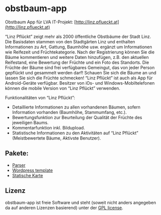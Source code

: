 obstbaum-app
============

Obstbaum App für LVA IT-Projekt: [http://linz.pflueckt.at](http://linz.pflueckt.at)

“Linz Pflückt” zeigt mehr als 2000 öffentliche Obstbäume der Stadt Linz.
Die Basisdaten stammen von den Stadtgärten Linz und enthalten Informationen zu Art, Gattung, Baumhöhe usw. ergänzt um Informationen wie Reifezeit und Früchtekategorie.
Nach der Registrierung können Sie die Bäume kommentieren und weitere Daten hinzufügen, z.B. den aktuellen Reifestand, eine Bewertung der Früchte und ein Foto des Standorts.
Die Früchte der Bäume sind frei verfügbares Gemeingut, das von jeder Person gepflückt und gesammelt werden darf!
Schauen Sie sich die Bäume an und lassen Sie sich die Früchte schmecken!
“Linz Pflückt” ist auch als App für Android-Geräte verfügbar.
Besitzer von iOs- und Windows-Mobiltelefonen können die mobile Version von “Linz Pflückt” verwenden.

Funktionalitäten von “Linz Pflückt”:
- Detaillierte Informationen zu allen vorhandenen Bäumen, sofern Information vorhanden (Baumhöhe, Stammumfang, etc.).
- Bewertungsfunktion zur Beurteilung der Qualität der Früchte des jeweiligen Baums.
- Kommentarfunktion inkl. Bildupload.
- Statistische Informationen zu den Aktivitäten auf “Linz Pflückt” (Meistbewertete Bäume, Aktivste Benutzer).

## Pakete:

* [Parser](https://github.com/geraldo/obstbaum-app/tree/master/parser)
* [Wordpress template](https://github.com/geraldo/obstbaum-app/tree/master/obst)
* [Statische Karte](https://github.com/geraldo/obstbaum-app/tree/master/static)

## Lizenz

obstbaum-app ist freie Software und steht (soweit nicht anders angegeben da auf anderen Lizenzen basierend) unter der [GPL license](gpl-3.0.txt).
